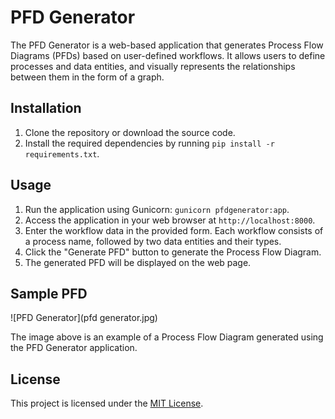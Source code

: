 # PFD Generator

The PFD Generator is a web-based application that generates Process Flow Diagrams (PFDs) based on user-defined workflows. It allows users to define processes and data entities, and visually represents the relationships between them in the form of a graph.

## Installation

1. Clone the repository or download the source code.
2. Install the required dependencies by running `pip install -r requirements.txt`.

## Usage

1. Run the application using Gunicorn: `gunicorn pfdgenerator:app`.
2. Access the application in your web browser at `http://localhost:8000`.
3. Enter the workflow data in the provided form. Each workflow consists of a process name, followed by two data entities and their types.
4. Click the "Generate PFD" button to generate the Process Flow Diagram.
5. The generated PFD will be displayed on the web page.

## Sample PFD

![PFD Generator](pfd generator.jpg)

The image above is an example of a Process Flow Diagram generated using the PFD Generator application.

## License

This project is licensed under the [MIT License](LICENSE).

